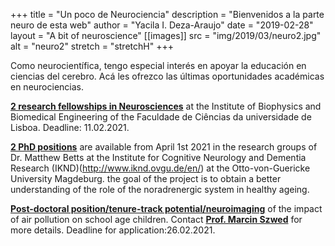 +++
title = "Un poco de Neurociencia"
description = "Bienvenidos a la parte neuro de esta web"
author = "Yacila I. Deza-Araujo"
date = "2019-02-28"
layout = "A bit of neuroscience"
[[images]]
  src = "img/2019/03/neuro2.jpg"
  alt = "neuro2"
  stretch = "stretchH"
+++


Como neurocient&iacute;fica, tengo especial inter&eacute;s en apoyar la educaci&oacute;n en ciencias del cerebro. 
Ac&aacute; les ofrezco las &uacute;ltimas oportunidades acad&eacute;micas en neurociencias.

[**2 research fellowships in Neurosciences**](http://www.eracareers.pt/opportunities/index.aspx?task=global&jobId=130692) at the Institute of Biophysics and Biomedical Engineering of the Faculdade de Ciências da universidade de Lisboa. Deadline: 11.02.2021.

[**2 PhD positions**](http://gp.cbbs.eu/wp-content/uploads/2021/01/PhD_ad_SFB1436_final.pdf) are available from April 1st 2021 in the research groups of Dr. Matthew Betts at the Institute for Cognitive Neurology and Dementia Research (IKND)(http://www.iknd.ovgu.de/en/) at the Otto-von-Guericke University Magdeburg. the goal of the project is to obtain a better understanding of the role of the noradrenergic system in healthy ageing.

[**Post-doctoral position/tenure-track potential/neuroimaging**](https://psychologia.uj.edu.pl/en_GB/nauka/laboratoria/Mind-and-Environment-Center) of the impact of air pollution on school age children. Contact [**Prof. Marcin Szwed**](http://www.szwedlab.psychologia.uj.edu.pl/en_GB/contact) for more details. Deadline for application:26.02.2021.













